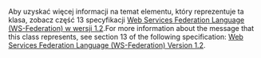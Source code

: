 <span data-ttu-id="b4ca8-101">Aby uzyskać więcej informacji na temat elementu, który reprezentuje ta klasa, zobacz część 13 specyfikacji [Web Services Federation Language (WS-Federation) w wersji 1.2](https://docs.oasis-open.org/wsfed/federation/v1.2/os/ws-federation-1.2-spec-os.html).</span><span class="sxs-lookup"><span data-stu-id="b4ca8-101">For more information about the message that this class represents, see section 13 of the following specification: [Web Services Federation Language (WS-Federation) Version 1.2](https://docs.oasis-open.org/wsfed/federation/v1.2/os/ws-federation-1.2-spec-os.html).</span></span>
